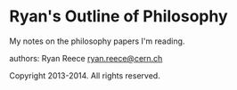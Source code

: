 Ryan's Outline of Philosophy
===========================================

My notes on the philosophy papers I'm reading.

authors:
Ryan Reece  <ryan.reece@cern.ch>

Copyright 2013-2014.  All rights reserved.

